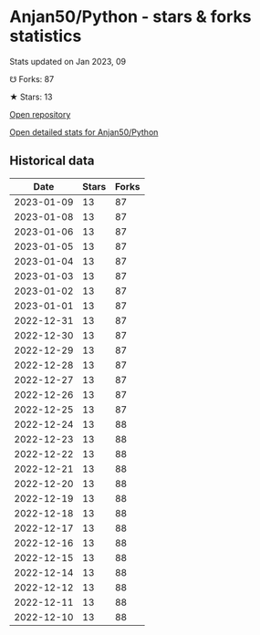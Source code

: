 # Anjan50/Python - stars & forks statistics

Stats updated on Jan 2023, 09

☋ Forks: 87

★ Stars: 13

[Open repository](https://github.com/Anjan50/Python)

[Open detailed stats for Anjan50/Python](https://reviewgithub.com/rep/Anjan50/Python)

## Historical data
| Date | Stars | Forks |
|------|-------|-------|
| 2023-01-09 | 13 | 87 | 
| 2023-01-08 | 13 | 87 | 
| 2023-01-06 | 13 | 87 | 
| 2023-01-05 | 13 | 87 | 
| 2023-01-04 | 13 | 87 | 
| 2023-01-03 | 13 | 87 | 
| 2023-01-02 | 13 | 87 | 
| 2023-01-01 | 13 | 87 | 
| 2022-12-31 | 13 | 87 | 
| 2022-12-30 | 13 | 87 | 
| 2022-12-29 | 13 | 87 | 
| 2022-12-28 | 13 | 87 | 
| 2022-12-27 | 13 | 87 | 
| 2022-12-26 | 13 | 87 | 
| 2022-12-25 | 13 | 87 | 
| 2022-12-24 | 13 | 88 | 
| 2022-12-23 | 13 | 88 | 
| 2022-12-22 | 13 | 88 | 
| 2022-12-21 | 13 | 88 | 
| 2022-12-20 | 13 | 88 | 
| 2022-12-19 | 13 | 88 | 
| 2022-12-18 | 13 | 88 | 
| 2022-12-17 | 13 | 88 | 
| 2022-12-16 | 13 | 88 | 
| 2022-12-15 | 13 | 88 | 
| 2022-12-14 | 13 | 88 | 
| 2022-12-12 | 13 | 88 | 
| 2022-12-11 | 13 | 88 | 
| 2022-12-10 | 13 | 88 | 

